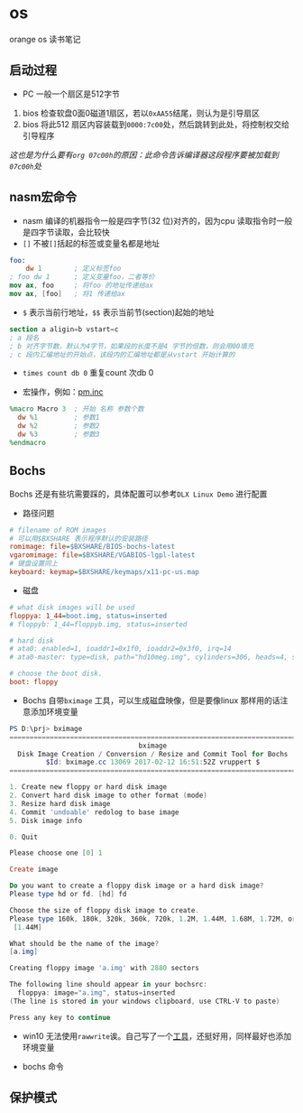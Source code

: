 # os  

orange os 读书笔记  

## 启动过程  

- PC 一般一个扇区是512字节  

1. bios 检查软盘0面0磁道1扇区，若以`0xAA55`结尾，则认为是引导扇区  
2. bios 将此512 扇区内容装载到`0000:7c00`处，然后跳转到此处，将控制权交给引导程序  

*这也是为什么要有`org 07c00h`的原因：此命令告诉编译器这段程序要被加载到`07c00h`处*  

## nasm宏命令  

- nasm 编译的机器指令一般是四字节(32 位)对齐的，因为cpu 读取指令时一般是四字节读取，会比较快  
- `[]` 不被`[]`括起的标签或变量名都是地址  

```nasm
foo:
    dw 1        ; 定义标签foo
; foo dw 1      ; 定义变量foo，二者等价
mov ax, foo     ; 将foo 的地址传递给ax
mov ax, [foo]   ; 将1 传递给ax
```  

- `$` 表示当前行地址，`$$` 表示当前节(section)起始的地址  

```nasm
section a aligin=b vstart=c
; a 段名
; b 对齐字节数，默认为4字节，如果段的长度不是4 字节的倍数，则会用00填充
; c 段内汇编地址的开始点，该段内的汇编地址都是从vstart 开始计算的
```

- `times count db 0` 重复count 次db 0  

- 宏操作，例如：[pm.inc](./chapter03/pm.inc)  

```nasm
%macro Macro 3  ; 开始 名称 参数个数
  dw %1         ; 参数1
  dw %2         ; 参数2
  dw %3         ; 参数3
%endmacro
```

## Bochs  

Bochs 还是有些坑需要踩的，具体配置可以参考`DLX Linux Demo` 进行配置  

- 路径问题  

```ini
# filename of ROM images
# 可以用$BXSHARE 表示程序默认的安装路径
romimage: file=$BXSHARE/BIOS-bochs-latest
vgaromimage: file=$BXSHARE/VGABIOS-lgpl-latest
# 键盘设置同上
keyboard: keymap=$BXSHARE/keymaps/x11-pc-us.map
```

- 磁盘  

```ini
# what disk images will be used 
floppya: 1_44=boot.img, status=inserted
# floppyb: 1_44=floppyb.img, status=inserted

# hard disk
# ata0: enabled=1, ioaddr1=0x1f0, ioaddr2=0x3f0, irq=14
# ata0-master: type=disk, path="hd10meg.img", cylinders=306, heads=4, spt=17

# choose the boot disk.
boot: floppy
```

- Bochs 自带`bximage` 工具，可以生成磁盘映像，但是要像linux 那样用的话注意添加环境变量  

```powershell
PS D:\prj> bximage
========================================================================
                                bximage
  Disk Image Creation / Conversion / Resize and Commit Tool for Bochs
         $Id: bximage.cc 13069 2017-02-12 16:51:52Z vruppert $
========================================================================

1. Create new floppy or hard disk image
2. Convert hard disk image to other format (mode)
3. Resize hard disk image
4. Commit 'undoable' redolog to base image
5. Disk image info

0. Quit

Please choose one [0] 1

Create image

Do you want to create a floppy disk image or a hard disk image?
Please type hd or fd. [hd] fd

Choose the size of floppy disk image to create.
Please type 160k, 180k, 320k, 360k, 720k, 1.2M, 1.44M, 1.68M, 1.72M, or 2.88M.
 [1.44M]

What should be the name of the image?
[a.img]

Creating floppy image 'a.img' with 2880 sectors

The following line should appear in your bochsrc:
  floppya: image="a.img", status=inserted
(The line is stored in your windows clipboard, use CTRL-V to paste)

Press any key to continue
```  

- win10 无法使用`rawwrite`诶。自己写了一个[工具](https://github.com/12Tall/bin2img)，还挺好用，同样最好也添加环境变量  

- bochs 命令  

## 保护模式  
